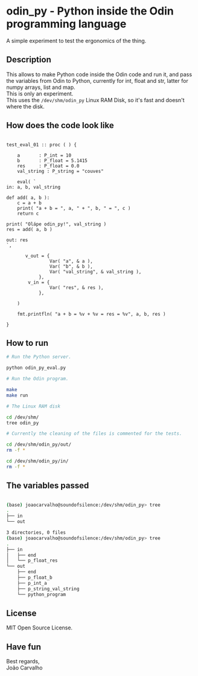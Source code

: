 # odin_py - Python inside the Odin programming language
A simple experiment to test the ergonomics of the thing.

## Description
This allows to make Python code inside the Odin code and run it, and pass the variables from Odin to Python, currently for int, float and str, latter for numpy arrays, list and map. <br>
This is only an experiment. <br>
This uses the ```/dev/shm/odin_py``` Linux RAM Disk, so it's fast and doesn't where the disk.

## How does the code look like

``` Odin

test_eval_01 :: proc ( ) {
    
    a       : P_int = 10
    b       : P_float = 5.1415 
    res     : P_float = 0.0
    val_string : P_string = "couves"
             
    eval( `
in: a, b, val_string

def add( a, b ):
    c = a + b
    print( "a + b = ", a, " + ", b, " = ", c )
    return c
    
print( "Olápe odin_py!", val_string )
res = add( a, b )

out: res
`,

       v_out = {
                Var( "a", & a ),
                Var( "b", & b ),
                Var( "val_string", & val_string ),
            },
        v_in = {
                Var( "res", & res ),
            },
        
    )
    
    fmt.printfln( "a + b = %v + %v = res = %v", a, b, res )  

}

```

## How to run


``` bash
# Run the Python server.

python odin_py_eval.py 
```

``` bash
# Run the Odin program.

make
make run
```

``` bash
# The Linux RAM disk

cd /dev/shm/
tree odin_py

# Currently the cleaning of the files is commented for the tests.

cd /dev/shm/odin_py/out/
rm -f *

cd /dev/shm/odin_py/in/
rm -f *

```

## The variables passed

``` bash

(base) joaocarvalho@soundofsilence:/dev/shm/odin_py> tree
.
├── in
└── out

3 directories, 0 files
(base) joaocarvalho@soundofsilence:/dev/shm/odin_py> tree
.
├── in
│   ├── end
│   └── p_float_res
└── out
    ├── end
    ├── p_float_b
    ├── p_int_a
    ├── p_string_val_string
    └── python_program

```


## License
MIT Open Source License.

## Have fun
Best regards, <br>
João Carvalho
